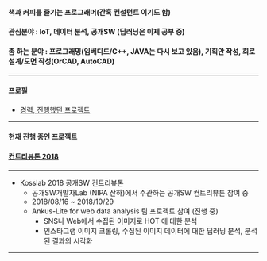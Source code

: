 
#### 책과 커피를 즐기는 프로그래머(간혹 컨설턴트 이기도 함)

#### 관심분야 : IoT, 데이터 분석, 공개SW (딥러닝은 이제 공부 중)  

#### 좀 하는 분야 : 프로그래밍(임베디드/C++, JAVA는 다시 보고 있음), 기획안 작성, 회로설계/도면 작성(OrCAD, AutoCAD)  

------------

#### 프로필  
- [경력, 진행했던 프로젝트](./profile.md)  

------------

#### 현재 진행 중인 프로젝트  

#### [컨트리뷰톤 2018](https://github.com/onycom-ankus/contributhon2018/tree/master/Team_A) 
-----------     

- Kosslab 2018 공개SW 컨트리뷰톤
  - 공개SW개발자Lab (NIPA 산하)에서 주관하는 공개SW 컨트리뷰톤 참여 중
  - 2018/08/16 ~ 2018/10/29
  - Ankus-Lite for web data analysis 팀 프로젝트 참여 (진행 중)
    - SNS나 Web에서 수집된 이미지로 HOT 에 대한 분석 
    - 인스타그램 이미지 크롤링, 수집된 이미지 데이터에 대한 딥러닝 분석, 분석된 결과의 시각화

------------

